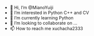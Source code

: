- 👋 Hi, I’m @MianoYuiji
- 👀 I’m interested in Python C++ and CV
- 🌱 I’m currently learning Python
- 💞️ I’m looking to collaborate on ...
- 📫 How to reach me xuchacha2333

<!---
MianoYuiji/MianoYuiji is a ✨ special ✨ repository because its `README.md` (this file) appears on your GitHub profile.
You can click the Preview link to take a look at your changes.
--->
